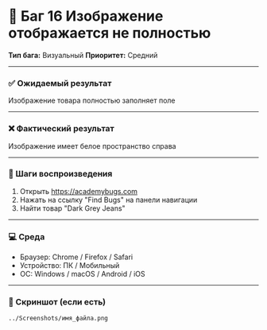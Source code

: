 # 🐞 Баг 16 Изображение отображается не полностью

**Тип бага:**  Визуальный
**Приоритет:**  Средний

---

### ✅ Ожидаемый результат

Изображение товара полностью заполняет поле

---

### ❌ Фактический результат

Изображение имеет белое пространство справа

---

### 🔁 Шаги воспроизведения

1. Открыть https://academybugs.com
2. Нажать на ссылку "Find Bugs" на панели навигации
3. Найти товар "Dark Grey Jeans"

---

### 💻 Среда

- Браузер: Chrome / Firefox / Safari
- Устройство: ПК / Мобильный
- ОС: Windows / macOS / Android / iOS

---

### 📸 Скриншот (если есть)

`../Screenshots/имя_файла.png`
